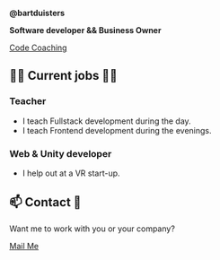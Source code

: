 **@bartduisters**

**Software developer && Business Owner**

[Code Coaching](https://code-coaching.dev)

## 👷‍♂️ Current jobs 👷‍♂️
### Teacher

- I teach Fullstack development during the day.
- I teach Frontend development during the evenings.

### Web & Unity developer

- I help out at a VR start-up.

## 📫 Contact 📱

Want me to work with you or your company?

[Mail Me](mailto:info+readme@code-coaching.dev)

<!---
bartduisters/bartduisters is a ✨ special ✨ repository because its `README.md` (this file) appears on your GitHub profile.
You can click the Preview link to take a look at your changes.
--->
